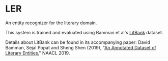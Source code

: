 # LER
An entity recognizer for the literary domain.

This system is trained and evaluated using Bamman et al's [LitBank](https://github.com/dbamman/litbank) dataset.

Details about LitBank can be found in its accompanying paper: David Bamman, Sejal Popat and Sheng Shen (2019), "[An Annotated Dataset of Literary Entities](https://people.ischool.berkeley.edu/~dbamman/pubs/pdf/naacl2019_literary_entities.pdf)," NAACL 2019.


